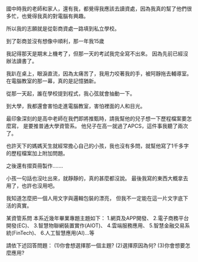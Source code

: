 國中時我的老師和家人，還有我，都覺得我應該去讀資處，因為我真的幫了他們很多忙，也覺得我真的對電腦有興趣。

所以我的志願就是從彰商資處一路填到私立學校。

到了彰商並沒有想像中順利，那一年我15歲

我記得那天是期末上機考了，但那一天的考試我完全寫不出來。
因為先前已經沒辦法讀書了。

我趴在桌上，眼淚直流，因為太痛苦了，我用力咬著我的手，被阿靜拖去輔導室。
在電腦教室的那一幕，真的是記憶猶新。

從那一天起，誰在學校提到程式，我心弦就會抽動一下。

到大學，我都還會害怕走進電腦教室，害怕裡面的人和目光。

最印象深刻的是高中老師在我們即將推甄時，請我幫他的兒子想一下歷程檔案要怎麼寫，
是要推普通大學資管系。
他兒子在高一就過了APCS，這件事我聽了兩次了。

也許天下的媽媽天生就經常擔心自己的小孩，我也沒有多問，就幫他寫了1千多字的歷程檔案加上附加問題。

之後還有摺頁冊製作.......

小孩一句話也沒吐出來，就靜靜的，真的甚麼都沒說。
最後我寫的東西大概拿去用了，也許也沒用吧。

我知道怎麼把一個人用文字與邏輯包裝的漂亮，
但我不一定能在這一片文字底下活的真實。

某資管系問 
本系近幾年畢業專題主題如下： 
1.網頁及APP開發、 
2.電子商務平台開發(EC)、 
3.智慧物聯網裝置實作(AIOT)、 
4.雲端服務應用、 
5.智慧金融交易系統(FinTech)、 
6.人工智慧應用(AI)…等

請依下述回答問題： (1)你會想選擇那一個主題? (2)選擇原因為何? (3)你會想要怎麼應用?